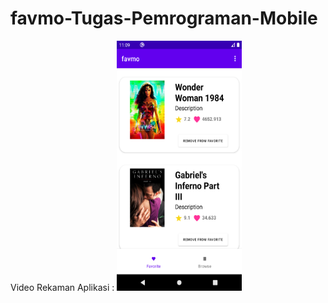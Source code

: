 # favmo-Tugas-Pemrograman-Mobile

Video Rekaman Aplikasi : 
[<img src="https://github.com/dendiaryar/favmo-Tugas-Pemrograman-Mobile/blob/master/favmo.png"  width="200" height="400" />](https://youtu.be/mOnOv5js62A)
